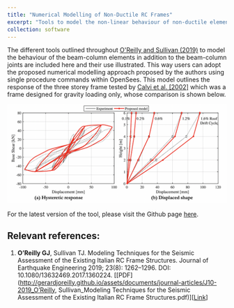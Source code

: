 ```yaml
---
title: "Numerical Modelling of Non-Ductile RC Frames"
excerpt: "Tools to model the non-linear behaviour of non-ductile elements such as beam-column elements and beam-column elements based on experimental test data"
collection: software
---
```


The different tools outlined throughout [O'Reilly and Sullivan (2019)](https://www.tandfonline.com/doi/full/10.1080/13632469.2017.1360224) to model the behaviour of the beam-column elements in addition to the beam-column joints are included here and their use illustrated. This way users can adopt the proposed numerical modelling approach proposed by the authors using single procedure commands within OpenSees. This model outlines the response of the three storey frame tested by [Calvi et al. [2002]](https://www.researchgate.net/publication/237304165_Experimental_test_on_a_three_storey_RC_frame_designed_for_gravity_only) which was a frame designed for gravity loading only, whose comparison is shown below.


<img src="/images/modelling-techniques.png">


For the latest version of the tool, please visit the Github page [here](https://github.com/gerardjoreilly/Numerical-Modelling-of-GLD-RC-Frames).


## Relevant references:
1. **O’Reilly GJ**, Sullivan TJ. Modeling Techniques for the Seismic Assessment of the Existing Italian RC Frame Structures. Journal of Earthquake Engineering 2019; 23(8): 1262–1296. DOI: 10.1080/13632469.2017.1360224. [[PDF](http://gerardjoreilly.github.io/assets/documents/journal-articles/J10-2019_O’Reilly, Sullivan_Modeling Techniques for the Seismic Assessment of the Existing Italian RC Frame Structures.pdf)][[Link](https://www.tandfonline.com/doi/full/10.1080/13632469.2017.1360224)]
